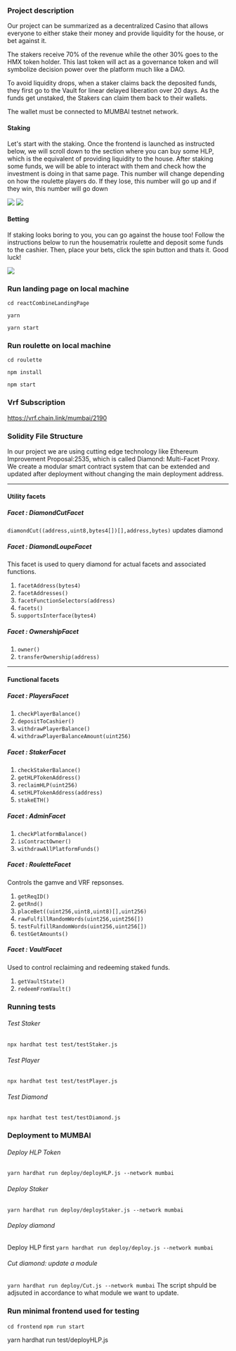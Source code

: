 ### Project description

Our project can be summarized as a decentralized Casino that allows everyone to either stake their money and provide liquidity for the house, or bet against it.

The stakers receive 70% of the revenue while the other 30% goes to the HMX token holder. This last token will act as a governance token and will symbolize decision power over the platform much like a DAO.

To avoid liquidity drops, when a staker claims back the deposited funds, they first go to the Vault for linear delayed liberation over 20 days.
As the funds get unstaked, the Stakers can claim them back to their wallets.

The wallet must be connected to MUMBAI testnet network.

#### Staking

Let's start with the staking. Once the frontend is launched as instructed below, we will scroll down to the section where you can buy some HLP, which is the equivalent of providing liquidity to the house.
After staking some funds, we will be able to interact with them and check how the investment is doing in that same page.
This number will change depending on how the roulette players do. If they lose, this number will go up and if they win, this number will go down

<a href="https://github.com/~#readme"><img src="readme/staker_1.png"></a>
<a href="https://github.com/~#readme"><img src="readme/staker_2.png"></a>

#### Betting

If staking looks boring to you, you can go against the house too! Follow the instructions below to run the housematrix roulette and deposit some funds to the cashier. Then, place your bets, click the spin button and thats it. Good luck!

<a href="https://github.com/~#readme"><img src="readme/roulette_1.png"></a>

### Run landing page on local machine

`cd reactCombineLandingPage`

`yarn `

`yarn start`

### Run roulette on local machine

`cd roulette`

`npm install `

`npm start`

### Vrf Subscription

https://vrf.chain.link/mumbai/2190

### Solidity File Structure

In our project we are using cutting edge technology like Ethereum Improvement Proposal:2535, which is called Diamond: Multi-Facet Proxy. We create a modular smart contract system that can be extended and updated after deployment without changing the main deployment address.

---

#### Utility facets

##### Facet : DiamondCutFacet

`diamondCut((address,uint8,bytes4[])[],address,bytes)` updates diamond

##### Facet : DiamondLoupeFacet

This facet is used to query diamond for actual facets and associated functions.

1. `facetAddress(bytes4)`
2. `facetAddresses()`
3. `facetFunctionSelectors(address)`
4. `facets()`
5. `supportsInterface(bytes4)`

##### Facet : OwnershipFacet

1. `owner()`
2. `transferOwnership(address)`

---

#### Functional facets

##### Facet : PlayersFacet

1. `checkPlayerBalance()`
2. `depositToCashier()`
3. `withdrawPlayerBalance()`
4. `withdrawPlayerBalanceAmount(uint256)`

##### Facet : StakerFacet

1. `checkStakerBalance()`
2. `getHLPTokenAddress()`
3. `reclaimHLP(uint256)`
4. `setHLPTokenAddress(address)`
5. `stakeETH()`

##### Facet : AdminFacet

1. `checkPlatformBalance()`
2. `isContractOwner()`
3. `withdrawAllPlatformFunds()`

##### Facet : RouletteFacet

Controls the gamve and VRF repsonses.

1. `getReqID()`
2. `getRnd()`
3. `placeBet((uint256,uint8,uint8)[],uint256)`
4. `rawFulfillRandomWords(uint256,uint256[])`
5. `testFulfillRandomWords(uint256,uint256[])`
6. `testGetAmounts()`

##### Facet : VaultFacet

Used to control reclaiming and redeeming staked funds.

1. `getVaultState()`
2. `redeemFromVault()`

### Running tests

###### Test Staker

`npx hardhat test test/testStaker.js`

###### Test Player

`npx hardhat test test/testPlayer.js`

###### Test Diamond

`npx hardhat test test/testDiamond.js`

### Deployment to MUMBAI

###### Deploy HLP Token

`yarn hardhat run deploy/deployHLP.js --network mumbai`

###### Deploy Staker

`yarn hardhat run deploy/deployStaker.js --network mumbai`

###### Deploy diamond

Deploy HLP first
`yarn hardhat run deploy/deploy.js --network mumbai`

###### Cut diamond: update a module

`yarn hardhat run deploy/Cut.js --network mumbai`
The script shpuld be adjsuted in accordance to what module we want to update.

### Run minimal frontend used for testing

`cd frontend`
`npm run start`

yarn hardhat run test/deployHLP.js
